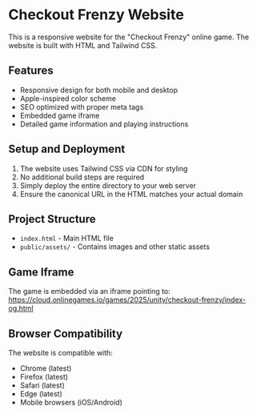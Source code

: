 # Checkout Frenzy Website

This is a responsive website for the "Checkout Frenzy" online game. The website is built with HTML and Tailwind CSS.

## Features

- Responsive design for both mobile and desktop
- Apple-inspired color scheme
- SEO optimized with proper meta tags
- Embedded game iframe
- Detailed game information and playing instructions

## Setup and Deployment

1. The website uses Tailwind CSS via CDN for styling
2. No additional build steps are required
3. Simply deploy the entire directory to your web server
4. Ensure the canonical URL in the HTML matches your actual domain

## Project Structure

- `index.html` - Main HTML file
- `public/assets/` - Contains images and other static assets

## Game Iframe

The game is embedded via an iframe pointing to:
https://cloud.onlinegames.io/games/2025/unity/checkout-frenzy/index-og.html

## Browser Compatibility

The website is compatible with:
- Chrome (latest)
- Firefox (latest)
- Safari (latest)
- Edge (latest)
- Mobile browsers (iOS/Android) 